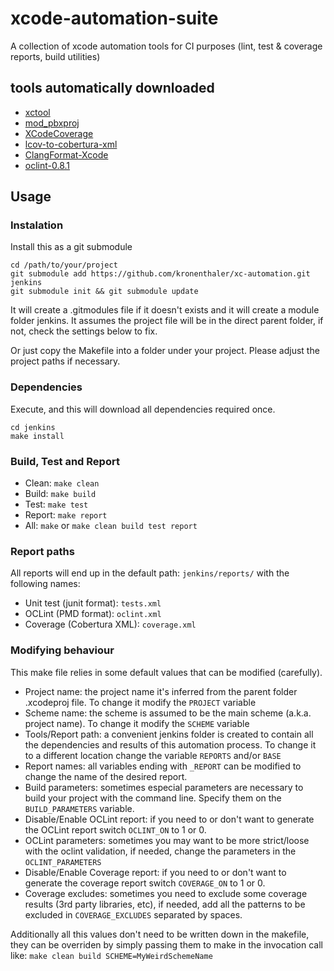 # xcode-automation-suite
A collection of xcode automation tools for CI purposes (lint, test &amp; coverage reports, build utilities)

## tools automatically downloaded
* [xctool](https://github.com/facebook/xctool)
* [mod_pbxproj](https://github.com/kronenthaler/mod_pbxproj)
* [XCodeCoverage](https://github.com/jonreid/XcodeCoverage)
* [lcov-to-cobertura-xml](https://github.com/eriwen/lcov-to-cobertura-xml)
* [ClangFormat-Xcode](https://github.com/travisjeffery/ClangFormat-Xcode)
* [oclint-0.8.1](http://oclint.org/)

## Usage

### Instalation
Install this as a git submodule
```
cd /path/to/your/project
git submodule add https://github.com/kronenthaler/xc-automation.git jenkins
git submodule init && git submodule update
```
It will create a .gitmodules file if it doesn't exists and it will create a module folder jenkins. It assumes the project file will be in the direct parent folder, if not, check the settings below to fix.

Or just copy the Makefile into a folder under your project. Please adjust the project paths if necessary.

### Dependencies
Execute, and this will download all dependencies required once.
```
cd jenkins
make install
```

### Build, Test and Report
* Clean: `make clean`
* Build: `make build`
* Test: `make test`
* Report: `make report`
* All: `make` or `make clean build test report`

### Report paths
All reports will end up in the default path: `jenkins/reports/` with the following names:

* Unit test (junit format): `tests.xml`
* OCLint (PMD format): `oclint.xml`
* Coverage (Cobertura XML): `coverage.xml`

### Modifying behaviour
This make file relies in some default values that can be modified (carefully).

* Project name: the project name it's inferred from the parent folder .xcodeproj file. To change it modify the `PROJECT` variable
* Scheme name: the scheme is assumed to be the main scheme (a.k.a. project name). To change it modify the `SCHEME` variable
* Tools/Report path: a convenient jenkins folder is created to contain all the dependencies and results of this automation process. To change it to a different location change the variable `REPORTS` and/or `BASE`
* Report names: all variables ending with `_REPORT` can be modified to change the name of the desired report.
* Build parameters: sometimes especial parameters are necessary to build your project with the command line. Specify them on the `BUILD_PARAMETERS` variable.
* Disable/Enable OCLint report: if you need to or don't want to generate the OCLint report switch `OCLINT_ON` to 1 or 0.
* OCLint parameters: sometimes you may want to be more strict/loose with the oclint validation, if needed, change the parameters in the `OCLINT_PARAMETERS`
* Disable/Enable Coverage report: if you need to or don't want to generate the coverage report switch `COVERAGE_ON` to 1 or 0.
* Coverage excludes: sometimes you need to exclude some coverage results (3rd party libraries, etc), if needed, add all the patterns to be excluded in `COVERAGE_EXCLUDES` separated by spaces.

Additionally all this values don't need to be written down in the makefile, they can be overriden by simply passing them to make in the invocation call like:
```make clean build SCHEME=MyWeirdSchemeName```

